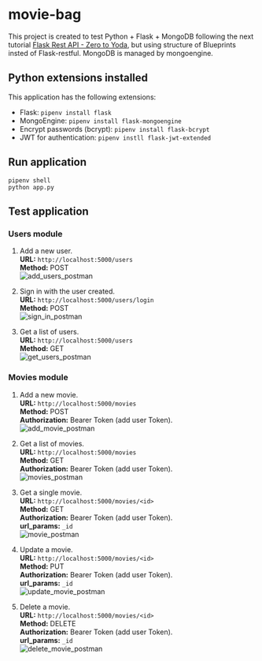 # movie-bag

This project is created to test Python + Flask + MongoDB following the next tutorial [Flask Rest API - Zero to Yoda](https://dev.to/paurakhsharma/flask-rest-api-part-0-setup-basic-crud-api-4650), but using structure of Blueprints insted of Flask-restful. MongoDB is managed by mongoengine.

## Python extensions installed

This application has the following extensions:
- Flask: `pipenv install flask`
- MongoEngine: `pipenv install flask-mongoengine`
- Encrypt passwords (bcrypt): `pipenv install flask-bcrypt`
- JWT for authentication: `pipenv instll flask-jwt-extended` 

## Run application

```
pipenv shell
python app.py
```
## Test application

### Users module

1. Add a new user.  
**URL:** `http://localhost:5000/users`   
**Method:** POST  
![add_users_postman](https://i.ibb.co/tXShGm1/add-users.png)  

2. Sign in with the user created.  
**URL:** `http://localhost:5000/users/login`  
**Method:** POST  
![sign_in_postman](https://i.ibb.co/XxFkmDG/sign-in.png)  

3. Get a list of users.  
**URL:** `http://localhost:5000/users`  
**Method:** GET  
![get_users_postman](https://i.ibb.co/9r0Xmb0/get-users.png)  

### Movies module

1. Add a new movie.  
**URL:** `http://localhost:5000/movies`  
**Method:** POST  
**Authorization:** Bearer Token (add user Token).  
![add_movie_postman](https://i.ibb.co/p38gJnM/add-movie.png)  

2. Get a list of movies.  
**URL:** `http://localhost:5000/movies`  
**Method:** GET  
**Authorization:** Bearer Token (add user Token).  
![movies_postman](https://i.ibb.co/847Lmz0/movies.png)  

3. Get a single movie.  
**URL:** `http://localhost:5000/movies/<id>`  
**Method:** GET  
**Authorization:** Bearer Token (add user Token).  
**url_params:** `_id`  
![movie_postman](https://i.ibb.co/cQvR2vx/get-movie.png)  

4. Update a movie.  
**URL:** `http://localhost:5000/movies/<id>`  
**Method:** PUT  
**Authorization:** Bearer Token (add user Token).  
**url_params:** `_id`  
![update_movie_postman](https://i.ibb.co/gyFFfRG/update-movie.png)  

5. Delete a movie.  
**URL:** `http://localhost:5000/movies/<id>`  
**Method:** DELETE  
**Authorization:** Bearer Token (add user Token).  
**url_params:** `_id`  
![delete_movie_postman](https://i.ibb.co/tYGvC2P/delete-movie.png)  
